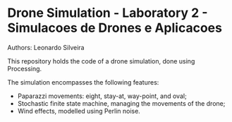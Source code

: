 # Drone Simulation - Laboratory 2 - Simulacoes de Drones e Aplicacoes

Authors: Leonardo Silveira

This repository holds the code of a drone simulation, done using Processing. 

The simulation encompasses the following features:
- Paparazzi movements: eight, stay-at, way-point, and oval;
- Stochastic finite state machine, managing the movements of the drone;
- Wind effects, modelled using Perlin noise.
